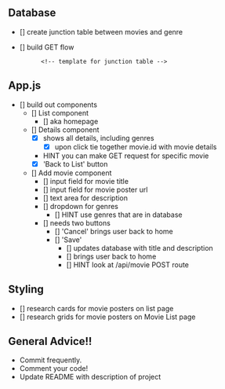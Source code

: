 ## Database
- [] create junction table between movies and genre
- [] build GET flow

            <!-- template for junction table -->
<!-- `INSERT INTO "movies_genres" ("movies_id", "genres_id")
      VALUES  ($1, $2);` -->

## App.js
- [] build out components
    - [] List component
        - [] aka homepage
    - [] Details component
        - [x] shows all details, including genres
            - [x] upon click tie together movie.id with movie details
        - HINT you can make GET request for specific movie
        - [x] 'Back to List' button
    - [] Add movie component
        - [] input field for movie title
        - [] input field for movie poster url
        - [] text area for description
        - [] dropdown for genres
            - [] HINT use genres that are in database
        - [] needs two buttons
            - [] 'Cancel' brings user back to home
            - [] 'Save'
                - [] updates database with title and description
                - [] brings user back to home
                - [] HINT look at /api/movie POST route

## Styling
- [] research cards for movie posters on list page
- [] research grids for movie posters on Movie List page

## General Advice!!
- Commit frequently.
- Comment your code!
- Update README with description of project
